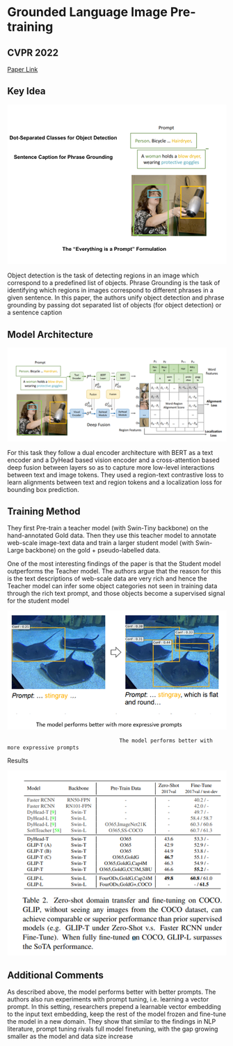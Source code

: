 
# Grounded Language Image Pre-training 

## CVPR 2022
[Paper Link](https://openaccess.thecvf.com/content/CVPR2022/papers/Li_Grounded_Language-Image_Pre-Training_CVPR_2022_paper.pdf)


## Key Idea

![](everything_is_a_prompt.png)

Object detection is the task of detecting regions in an image which correspond to a predefined list of objects. Phrase Grounding is the task of identifying which regions in images correspond to different phrases in a given sentence. In this paper, the authors unify object detection and phrase grounding by passing dot separated list of objects (for object detection) or a sentence caption 
                                        

## Model Architecture

![architecture](architecture.png)

For this task they follow a dual encoder architecture with BERT as a text encoder and a DyHead based vision encoder and a cross-attention based deep fusion between layers so as to capture more low-level interactions between text and image tokens. They used a region-text contrastive loss to learn alignments between text and region tokens and a localization loss for bounding box prediction.

                               
## Training Method
They first Pre-train a teacher model (with Swin-Tiny backbone) on the hand-annotated Gold data. Then they use this teacher model to annotate web-scale image-text data and train a larger student model (with Swin-Large backbone) on the gold + pseudo-labelled data.

One of the most interesting findings of the paper is that the Student model outperforms the Teacher model. The authors argue that the reason for this is the text descriptions of web-scale data are very rich and hence the Teacher model can infer some object categories not seen in training data through the rich text prompt, and those objects become a supervised signal for the student model
             
![](prompt.png)                                      

                                        
                                        
                                        The model performs better with more expressive prompts
Results

![](results.png)


## Additional Comments
As described above, the model performs better with better prompts. The authors also run experiments with prompt tuning, i.e. learning a vector prompt. In this setting, researchers prepend a learnable vector embedding to the input text embedding, keep the rest of the model frozen and fine-tune the model in a new domain. They show that similar to the findings in NLP literature, prompt tuning rivals full model finetuning, with the gap growing smaller as the model and data size increase




